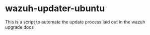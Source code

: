 # wazuh-updater-ubuntu
This is a script to automate the update process laid out in the wazuh upgrade docs
